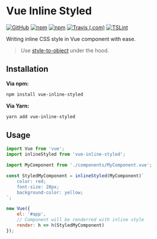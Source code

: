 # Vue Inline Styled
[![GitHub](https://img.shields.io/github/license/gluons/vue-inline-styled.svg?style=flat-square)](./LICENSE)
[![npm](https://img.shields.io/npm/v/vue-inline-styled.svg?style=flat-square)](https://www.npmjs.com/package/vue-inline-styled)
[![npm](https://img.shields.io/npm/dt/vue-inline-styled.svg?style=flat-square)](https://www.npmjs.com/package/vue-inline-styled)
[![Travis (.com)](https://img.shields.io/travis/com/gluons/vue-inline-styled.svg?style=flat-square)](https://travis-ci.com/gluons/vue-inline-styled)
[![TSLint](https://img.shields.io/badge/TSLint-gluons-15757B.svg?style=flat-square)](https://github.com/gluons/tslint-config-gluons)

Writing inline CSS style in Vue component with ease.

> Use [style-to-object](https://github.com/remarkablemark/style-to-object) under the hood.

## Installation

**Via npm:**

```bash
npm install vue-inline-styled
```

**Via Yarn:**

```bash
yarn add vue-inline-styled
```

## Usage

```js
import Vue from 'vue';
import inlineStyled from 'vue-inline-styled';

import MyComponent from './components/MyComponent.vue';

const StyledMyComponent = inlineStyled(MyComponent)`
	color: red;
	font-size: 20px;
	background-color: yellow;
`;

new Vue({
	el: '#app',
	// Component will be renderred with inline style
	render: h => h(StyledMyComponent)
});
```

